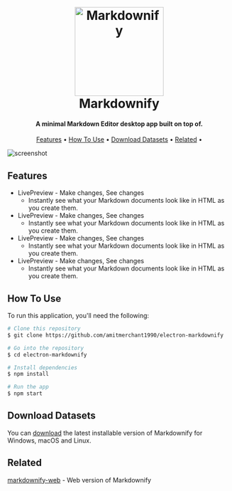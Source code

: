 
<h1 align="center">
  <br>
  <img src="[https://raw.githubusercontent.com/amitmerchant1990/electron-markdownify/master/app/img/markdownify.png](https://github.com/user-attachments/assets/1f7fa7fd-82b0-4ee3-aa0b-ccafc7ee7fae)" alt="Markdownify" width="200">

  <br>
  Markdownify
  <br>
</h1>

<h4 align="center">A minimal Markdown Editor desktop app built on top of.</h4>



<p align="center">
  <a href="#features">Features</a> •
  <a href="#how-to-use">How To Use</a> •
  <a href="#download-datasets">Download Datasets</a> •
  <a href="#related">Related</a> •
</p>

![screenshot](https://raw.githubusercontent.com/amitmerchant1990/electron-markdownify/master/app/img/markdownify.gif)

## Features

* LivePreview - Make changes, See changes
  - Instantly see what your Markdown documents look like in HTML as you create them.
* LivePreview - Make changes, See changes
  - Instantly see what your Markdown documents look like in HTML as you create them.
* LivePreview - Make changes, See changes
  - Instantly see what your Markdown documents look like in HTML as you create them.
* LivePreview - Make changes, See changes
  - Instantly see what your Markdown documents look like in HTML as you create them.

## How To Use

To run this application, you'll need the following:

```bash
# Clone this repository
$ git clone https://github.com/amitmerchant1990/electron-markdownify

# Go into the repository
$ cd electron-markdownify

# Install dependencies
$ npm install

# Run the app
$ npm start
```

## Download Datasets

You can [download](https://github.com/amitmerchant1990/electron-markdownify/releases/tag/v1.2.0) the latest installable version of Markdownify for Windows, macOS and Linux.

## Related

[markdownify-web](https://github.com/amitmerchant1990/markdownify-web) - Web version of Markdownify


